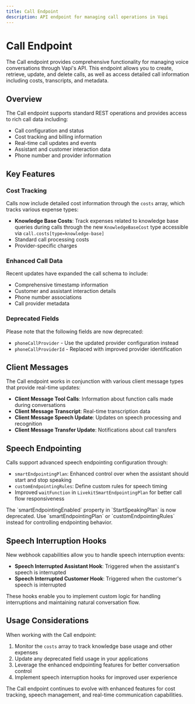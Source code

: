 ```yaml
---
title: Call Endpoint
description: API endpoint for managing call operations in Vapi
---
```


# Call Endpoint

The Call endpoint provides comprehensive functionality for managing voice conversations through Vapi's API. This endpoint allows you to create, retrieve, update, and delete calls, as well as access detailed call information including costs, transcripts, and metadata.

## Overview

The Call endpoint supports standard REST operations and provides access to rich call data including:

- Call configuration and status
- Cost tracking and billing information
- Real-time call updates and events
- Assistant and customer interaction data
- Phone number and provider information

## Key Features

### Cost Tracking

Calls now include detailed cost information through the `costs` array, which tracks various expense types:

- **Knowledge Base Costs**: Track expenses related to knowledge base queries during calls through the new `KnowledgeBaseCost` type accessible via `call.costs[type=knowledge-base]`
- Standard call processing costs
- Provider-specific charges

### Enhanced Call Data

Recent updates have expanded the call schema to include:

- Comprehensive timestamp information
- Customer and assistant interaction details
- Phone number associations
- Call provider metadata

### Deprecated Fields

Please note that the following fields are now deprecated:

- `phoneCallProvider` - Use the updated provider configuration instead
- `phoneCallProviderId` - Replaced with improved provider identification

## Client Messages

The Call endpoint works in conjunction with various client message types that provide real-time updates:

- **Client Message Tool Calls**: Information about function calls made during conversations
- **Client Message Transcript**: Real-time transcription data
- **Client Message Speech Update**: Updates on speech processing and recognition
- **Client Message Transfer Update**: Notifications about call transfers

## Speech Endpointing

Calls support advanced speech endpointing configuration through:

- `smartEndpointingPlan`: Enhanced control over when the assistant should start and stop speaking
- `customEndpointingRules`: Define custom rules for speech timing
- Improved `waitFunction` in `LivekitSmartEndpointingPlan` for better call flow responsiveness

<Warning>
The `smartEndpointingEnabled` property in `StartSpeakingPlan` is now deprecated. Use `smartEndpointingPlan` or `customEndpointingRules` instead for controlling endpointing behavior.
</Warning>

## Speech Interruption Hooks

New webhook capabilities allow you to handle speech interruption events:

- **Speech Interrupted Assistant Hook**: Triggered when the assistant's speech is interrupted
- **Speech Interrupted Customer Hook**: Triggered when the customer's speech is interrupted

These hooks enable you to implement custom logic for handling interruptions and maintaining natural conversation flow.

## Usage Considerations

When working with the Call endpoint:

1. Monitor the `costs` array to track knowledge base usage and other expenses
2. Update any deprecated field usage in your applications
3. Leverage the enhanced endpointing features for better conversation control
4. Implement speech interruption hooks for improved user experience

The Call endpoint continues to evolve with enhanced features for cost tracking, speech management, and real-time communication capabilities.